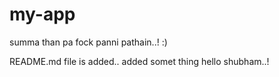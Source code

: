 # my-app
summa than pa fock panni pathain..! :)

README.md file is added..
added somet thing
hello shubham..!
